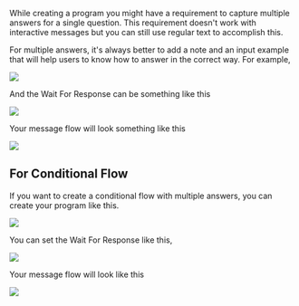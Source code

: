 While creating a program you might have a requirement to capture multiple answers for a single question. This requirement doesn&#39;t work with interactive messages but you can still use regular text to accomplish this.



For multiple answers, it&#39;s always better to add a note and an input example that will help users to know how to answer in the correct way. For example,

![](https://static.slab.com/prod/uploads/8k89m6if/posts/images/3PDGc16d9hC6qWutpDFVN2UP.png)



And the Wait For Response can be something like this

![](https://static.slab.com/prod/uploads/8k89m6if/posts/images/ERhJVQ9eZArDitiKXBELcsbg.png)



Your message flow will look something like this

![](https://static.slab.com/prod/uploads/8k89m6if/posts/images/HqO-HRor0SKZsFVTkaJ_GAnO.png)





## For Conditional Flow



If you want to create a conditional flow with multiple answers, you can create your program like this.



![](https://static.slab.com/prod/uploads/8k89m6if/posts/images/ilIc38KMTWII_sLi3cMHvhFM.png)



You can set the Wait For Response like this,

![](https://static.slab.com/prod/uploads/8k89m6if/posts/images/VXpQHh1r84f_-mrcHyhkc7iL.png)



Your message flow will look like this

![](https://static.slab.com/prod/uploads/8k89m6if/posts/images/PxrEUYcTxYSjAJE4VBdWT8Fo.png)
